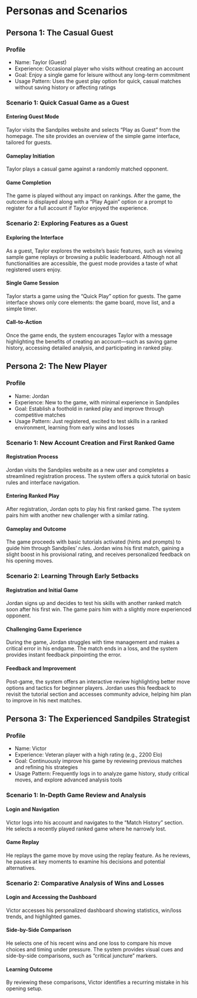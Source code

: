 # Personas and Scenarios

## Persona 1: The Casual Guest

### Profile

- Name: Taylor (Guest)
- Experience: Occasional player who visits without creating an account
- Goal: Enjoy a single game for leisure without any long-term commitment
- Usage Pattern: Uses the guest play option for quick, casual matches without saving history or affecting ratings

### Scenario 1: Quick Casual Game as a Guest

#### Entering Guest Mode

Taylor visits the Sandpiles website and selects “Play as Guest” from the homepage.
The site provides an overview of the simple game interface, tailored for guests.

#### Gameplay Initiation

Taylor plays a casual game against a randomly matched opponent.

#### Game Completion

The game is played without any impact on rankings.
After the game, the outcome is displayed along with a “Play Again” option or a prompt to register for a full account if Taylor enjoyed the experience.

### Scenario 2: Exploring Features as a Guest

#### Exploring the Interface

As a guest, Taylor explores the website’s basic features, such as viewing sample game replays or browsing a public leaderboard.
Although not all functionalities are accessible, the guest mode provides a taste of what registered users enjoy.

#### Single Game Session

Taylor starts a game using the “Quick Play” option for guests.
The game interface shows only core elements: the game board, move list, and a simple timer.

#### Call-to-Action

Once the game ends, the system encourages Taylor with a message highlighting the benefits of creating an account—such as saving game history, accessing detailed analysis, and participating in ranked play.

## Persona 2: The New Player

### Profile

- Name: Jordan
- Experience: New to the game, with minimal experience in Sandpiles
- Goal: Establish a foothold in ranked play and improve through competitive matches
- Usage Pattern: Just registered, excited to test skills in a ranked environment, learning from early wins and losses

### Scenario 1: New Account Creation and First Ranked Game

#### Registration Process

Jordan visits the Sandpiles website as a new user and completes a streamlined registration process.
The system offers a quick tutorial on basic rules and interface navigation.

#### Entering Ranked Play

After registration, Jordan opts to play his first ranked game.
The system pairs him with another new challenger with a similar rating.

#### Gameplay and Outcome

The game proceeds with basic tutorials activated (hints and prompts) to guide him through Sandpiles’ rules.
Jordan wins his first match, gaining a slight boost in his provisional rating, and receives personalized feedback on his opening moves.

### Scenario 2: Learning Through Early Setbacks

#### Registration and Initial Game

Jordan signs up and decides to test his skills with another ranked match soon after his first win.
The game pairs him with a slightly more experienced opponent.

#### Challenging Game Experience

During the game, Jordan struggles with time management and makes a critical error in his endgame.
The match ends in a loss, and the system provides instant feedback pinpointing the error.

#### Feedback and Improvement

Post-game, the system offers an interactive review highlighting better move options and tactics for beginner players.
Jordan uses this feedback to revisit the tutorial section and accesses community advice, helping him plan to improve in his next matches.

## Persona 3: The Experienced Sandpiles Strategist

### Profile

- Name: Victor
- Experience: Veteran player with a high rating (e.g., 2200 Elo)
- Goal: Continuously improve his game by reviewing previous matches and refining his strategies
- Usage Pattern: Frequently logs in to analyze game history, study critical moves, and explore advanced analysis tools

### Scenario 1: In-Depth Game Review and Analysis

#### Login and Navigation

Victor logs into his account and navigates to the “Match History” section.
He selects a recently played ranked game where he narrowly lost.

#### Game Replay

He replays the game move by move using the replay feature.
As he reviews, he pauses at key moments to examine his decisions and potential alternatives.

### Scenario 2: Comparative Analysis of Wins and Losses

#### Login and Accessing the Dashboard

Victor accesses his personalized dashboard showing statistics, win/loss trends, and highlighted games.

#### Side-by-Side Comparison

He selects one of his recent wins and one loss to compare his move choices and timing under pressure.
The system provides visual cues and side-by-side comparisons, such as “critical juncture” markers.

#### Learning Outcome

By reviewing these comparisons, Victor identifies a recurring mistake in his opening setup.
